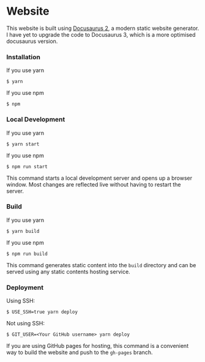 # Website

This website is built using [Docusaurus 2](https://docusaurus.io/), a modern static website generator. I have yet to upgrade the code to Docusaurus 3, which is a more optimised docusaurus version.

### Installation

If you use yarn
```
$ yarn
```
If you use npm
```
$ npm
```

### Local Development

If you use yarn
```
$ yarn start
```

If you use npm
```
$ npm run start
```


This command starts a local development server and opens up a browser window. Most changes are reflected live without having to restart the server.

### Build

If you use yarn
```
$ yarn build
```

If you use npm
```
$ npm run build
```

This command generates static content into the `build` directory and can be served using any static contents hosting service.

### Deployment

Using SSH:

```
$ USE_SSH=true yarn deploy
```

Not using SSH:

```
$ GIT_USER=<Your GitHub username> yarn deploy
```

If you are using GitHub pages for hosting, this command is a convenient way to build the website and push to the `gh-pages` branch.
